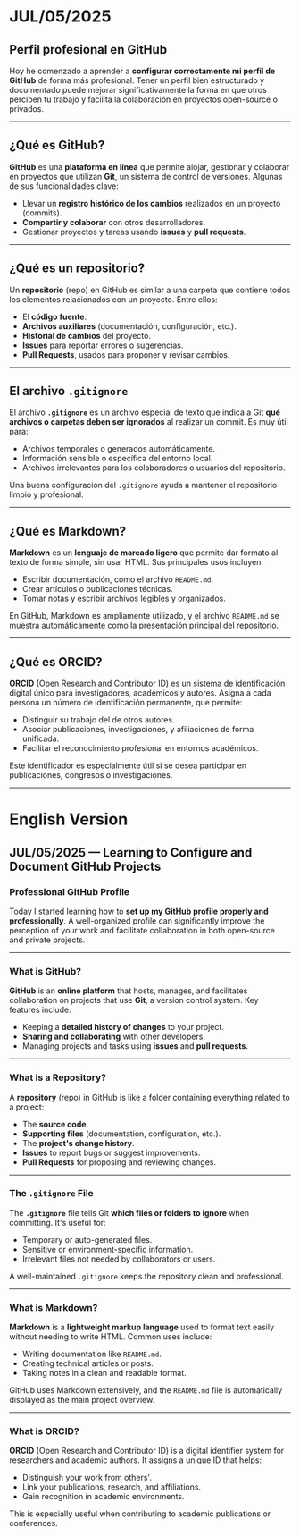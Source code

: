 # JUL/05/2025

## Perfil profesional en GitHub

Hoy he comenzado a aprender a **configurar correctamente mi perfil de GitHub** de forma más profesional. Tener un perfil bien estructurado y documentado puede mejorar significativamente la forma en que otros perciben tu trabajo y facilita la colaboración en proyectos open-source o privados.

---

## ¿Qué es GitHub?

**GitHub** es una **plataforma en línea** que permite alojar, gestionar y colaborar en proyectos que utilizan **Git**, un sistema de control de versiones. Algunas de sus funcionalidades clave:

- Llevar un **registro histórico de los cambios** realizados en un proyecto (commits).
- **Compartir y colaborar** con otros desarrolladores.
- Gestionar proyectos y tareas usando **issues** y **pull requests**.

---

## ¿Qué es un repositorio?

Un **repositorio** (repo) en GitHub es similar a una carpeta que contiene todos los elementos relacionados con un proyecto. Entre ellos:

- El **código fuente**.
- **Archivos auxiliares** (documentación, configuración, etc.).
- **Historial de cambios** del proyecto.
- **Issues** para reportar errores o sugerencias.
- **Pull Requests**, usados para proponer y revisar cambios.

---

## El archivo `.gitignore`

El archivo **`.gitignore`** es un archivo especial de texto que indica a Git **qué archivos o carpetas deben ser ignorados** al realizar un commit. Es muy útil para:

- Archivos temporales o generados automáticamente.
- Información sensible o específica del entorno local.
- Archivos irrelevantes para los colaboradores o usuarios del repositorio.

Una buena configuración del `.gitignore` ayuda a mantener el repositorio limpio y profesional.

---

## ¿Qué es Markdown?

**Markdown** es un **lenguaje de marcado ligero** que permite dar formato al texto de forma simple, sin usar HTML. Sus principales usos incluyen:

- Escribir documentación, como el archivo `README.md`.
- Crear artículos o publicaciones técnicas.
- Tomar notas y escribir archivos legibles y organizados.

En GitHub, Markdown es ampliamente utilizado, y el archivo `README.md` se muestra automáticamente como la presentación principal del repositorio.

---

## ¿Qué es ORCID?

**ORCID** (Open Research and Contributor ID) es un sistema de identificación digital único para investigadores, académicos y autores. Asigna a cada persona un número de identificación permanente, que permite:

- Distinguir su trabajo del de otros autores.
- Asociar publicaciones, investigaciones, y afiliaciones de forma unificada.
- Facilitar el reconocimiento profesional en entornos académicos.

Este identificador es especialmente útil si se desea participar en publicaciones, congresos o investigaciones.

---

# English Version

## JUL/05/2025 — Learning to Configure and Document GitHub Projects

### Professional GitHub Profile

Today I started learning how to **set up my GitHub profile properly and professionally**. A well-organized profile can significantly improve the perception of your work and facilitate collaboration in both open-source and private projects.

---

### What is GitHub?

**GitHub** is an **online platform** that hosts, manages, and facilitates collaboration on projects that use **Git**, a version control system. Key features include:

- Keeping a **detailed history of changes** to your project.
- **Sharing and collaborating** with other developers.
- Managing projects and tasks using **issues** and **pull requests**.

---

### What is a Repository?

A **repository** (repo) in GitHub is like a folder containing everything related to a project:

- The **source code**.
- **Supporting files** (documentation, configuration, etc.).
- The **project's change history**.
- **Issues** to report bugs or suggest improvements.
- **Pull Requests** for proposing and reviewing changes.

---

### The `.gitignore` File

The **`.gitignore`** file tells Git **which files or folders to ignore** when committing. It's useful for:

- Temporary or auto-generated files.
- Sensitive or environment-specific information.
- Irrelevant files not needed by collaborators or users.

A well-maintained `.gitignore` keeps the repository clean and professional.

---

### What is Markdown?

**Markdown** is a **lightweight markup language** used to format text easily without needing to write HTML. Common uses include:

- Writing documentation like `README.md`.
- Creating technical articles or posts.
- Taking notes in a clean and readable format.

GitHub uses Markdown extensively, and the `README.md` file is automatically displayed as the main project overview.

---

### What is ORCID?

**ORCID** (Open Research and Contributor ID) is a digital identifier system for researchers and academic authors. It assigns a unique ID that helps:

- Distinguish your work from others'.
- Link your publications, research, and affiliations.
- Gain recognition in academic environments.

This is especially useful when contributing to academic publications or conferences.
